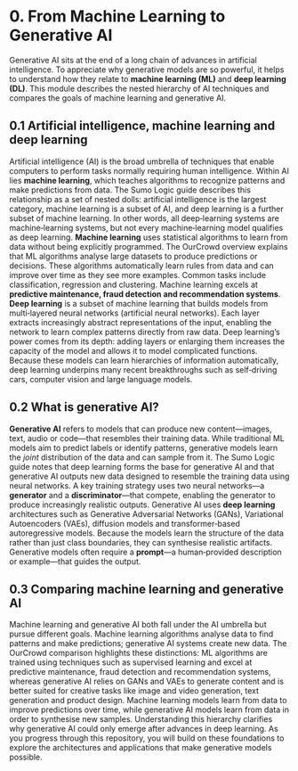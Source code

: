 # 0. From Machine Learning to Generative AI
Generative AI sits at the end of a long chain of advances in artificial intelligence.  To appreciate why generative models are so powerful, it helps to understand how they relate to **machine learning (ML)** and **deep learning (DL)**.  This module describes the nested hierarchy of AI techniques and compares the goals of machine learning and generative AI.
## 0.1 Artificial intelligence, machine learning and deep learning
Artificial intelligence (AI) is the broad umbrella of techniques that enable computers to perform tasks normally requiring human intelligence.  Within AI lies **machine learning**, which teaches algorithms to recognize patterns and make predictions from data.  The Sumo Logic guide describes this relationship as a set of nested dolls: artificial intelligence is the largest category, machine learning is a subset of AI, and deep learning is a further subset of machine learning.  In other words, all deep‑learning systems are machine‑learning systems, but not every machine‑learning model qualifies as deep learning.
**Machine learning** uses statistical algorithms to learn from data without being explicitly programmed.  The OurCrowd overview explains that ML algorithms analyse large datasets to produce predictions or decisions.  These algorithms automatically learn rules from data and can improve over time as they see more examples.  Common tasks include classification, regression and clustering.  Machine learning excels at **predictive maintenance, fraud detection and recommendation systems**.
**Deep learning** is a subset of machine learning that builds models from multi‑layered neural networks (artificial neural networks).  Each layer extracts increasingly abstract representations of the input, enabling the network to learn complex patterns directly from raw data.  Deep learning’s power comes from its depth: adding layers or enlarging them increases the capacity of the model and allows it to model complicated functions.  Because these models can learn hierarchies of information automatically, deep learning underpins many recent breakthroughs such as self‑driving cars, computer vision and large language models.
## 0.2 What is generative AI?
**Generative AI** refers to models that can produce new content—images, text, audio or code—that resembles their training data.  While traditional ML models aim to predict labels or identify patterns, generative models learn the *joint* distribution of the data and can sample from it.  The Sumo Logic guide notes that deep learning forms the base for generative AI and that generative AI outputs new data designed to resemble the training data using neural networks.  A key training strategy uses two neural networks—a **generator** and a **discriminator**—that compete, enabling the generator to produce increasingly realistic outputs.
Generative AI uses **deep learning** architectures such as Generative Adversarial Networks (GANs), Variational Autoencoders (VAEs), diffusion models and transformer‑based autoregressive models.  Because the models learn the structure of the data rather than just class boundaries, they can synthesise realistic artifacts.  Generative models often require a **prompt**—a human‑provided description or example—that guides the output.
## 0.3 Comparing machine learning and generative AI
Machine learning and generative AI both fall under the AI umbrella but pursue different goals.  Machine learning algorithms analyse data to find patterns and make predictions; generative AI systems create new data.  The OurCrowd comparison highlights these distinctions: ML algorithms are trained using techniques such as supervised learning and excel at predictive maintenance, fraud detection and recommendation systems, whereas generative AI relies on GANs and VAEs to generate content and is better suited for creative tasks like image and video generation, text generation and product design.  Machine learning models learn from data to improve predictions over time, while generative AI models learn from data in order to synthesise new samples.
Understanding this hierarchy clarifies why generative AI could only emerge after advances in deep learning.  As you progress through this repository, you will build on these foundations to explore the architectures and applications that make generative models possible.